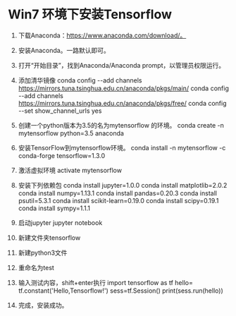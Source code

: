 # Win7 环境下安装Tensorflow

1. 下载Anaconda：https://www.anaconda.com/download/。

2. 安装Anaconda。一路默认即可。

3. 打开“开始目录”，找到Anaconda/Anaconda prompt，以管理员权限运行。

4. 添加清华镜像
conda config --add channels https://mirrors.tuna.tsinghua.edu.cn/anaconda/pkgs/main/
conda config --add channels https://mirrors.tuna.tsinghua.edu.cn/anaconda/pkgs/free/
conda config --set show_channel_urls yes

5. 创建一个python版本为3.5的名为mytensorflow 的环境。
conda create -n mytensorflow python=3.5 anaconda

6. 安装TensorFlow到mytensorflow环境。
conda install -n mytensorflow -c conda-forge tensorflow=1.3.0

7. 激活虚拟环境
activate mytensorflow 

8. 安装下列依赖包
conda install jupyter=1.0.0
conda install matplotlib=2.0.2
conda install numpy=1.13.1
conda install pandas=0.20.3
conda install psutil=5.3.1
conda install scikit-learn=0.19.0
conda install scipy=0.19.1
conda install sympy=1.1.1

9. 启动jupyter
jupyter notebook

10. 新建文件夹tensorflow

11. 新建python3文件

12. 重命名为test

13. 输入测试内容，shift+enter执行
import tensorflow as tf
hello= tf.constant('Hello,Tensorflow!')
sess=tf.Session()
print(sess.run(hello))

14. 完成，安装成功。

